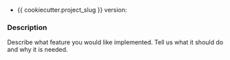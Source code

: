 * {{ cookiecutter.project_slug }} version:

### Description

Describe what feature you would like implemented.
Tell us what it should do and why it is needed.
